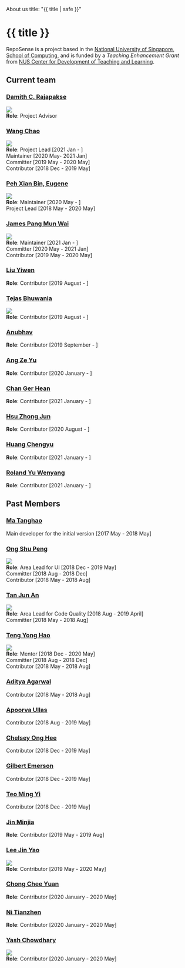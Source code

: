 <variable name="title">About us</variable>
<frontmatter>
  title: "{{ title | safe }}"
</frontmatter>

<h1 class="display-3"><md>{{ title }}</md></h1>

RepoSense is a project based in the [National University of Singapore, School of Computing](http://www.comp.nus.edu.sg/), and is funded by a _Teaching Enhancement Grant_ from [NUS Center for Development of Teaching and Learning](http://www.cdtl.nus.edu.sg/).

<!-- ==================================================================================================== -->

## Current team

### [Damith C. Rajapakse](http://www.comp.nus.edu.sg/~damithch)
![](https://avatars.githubusercontent.com/u/1673303?s=150&v=4)<br/>
**Role**: Project Advisor

<!-- ------------------------------------------------------------------------------------------------------ -->

### [Wang Chao](https://github.com/fzdy1914)
![](https://avatars3.githubusercontent.com/u/35621726?s=150&v=4)<br/>
**Role**: Project Lead [2021 Jan - ]<br/>
Maintainer [2020 May- 2021 Jan]<br/>
Committer [2019 May - 2020 May]<br/>
Contributor [2018 Dec - 2019 May]<br/>

<!-- ------------------------------------------------------------------------------------------------------ -->

### [Peh Xian Bin, Eugene](https://github.com/eugenepeh)
![](https://avatars.githubusercontent.com/u/19277206?s=150&v=4)<br/>
**Role**: Maintainer [2020 May - ]<br/>
Project Lead [2018 May - 2020 May]<br/>
<!-- ------------------------------------------------------------------------------------------------------ -->

### [James Pang Mun Wai](https://github.com/jamessspanggg)
![](https://avatars1.githubusercontent.com/u/32864116?s=150&v=4)<br/>
**Role**: Maintainer [2021 Jan - ]<br/>
Committer [2020 May - 2021 Jan]<br/>
Contributor [2019 May - 2020 May]<br/>

<!-- ------------------------------------------------------------------------------------------------------ -->

### [Liu Yiwen](https://github.com/0blivious)
**Role**: Contributor [2019 August - ]<br/>

<!-- ------------------------------------------------------------------------------------------------------ -->

### [Tejas Bhuwania](https://github.com/Tejas2805)
![](https://avatars2.githubusercontent.com/u/35946746?s=150&v=4)<br/>
**Role**: Contributor [2019 August - ]<br/>

<!-- ------------------------------------------------------------------------------------------------------ -->

### [Anubhav](https://github.com/anubh-v)
**Role**: Contributor [2019 September - ]<br/>

<!-- ------------------------------------------------------------------------------------------------------ -->

### [Ang Ze Yu](https://github.com/ang-zeyu)
**Role**: Contributor [2020 January - ]<br/>

<!-- ------------------------------------------------------------------------------------------------------ -->

### [Chan Ger Hean](https://github.com/gerhean)
**Role**: Contributor [2021 January - ]<br/>

<!-- ------------------------------------------------------------------------------------------------------ -->

### [Hsu Zhong Jun](https://github.com/dcshzj)
**Role**: Contributor [2020 August - ]<br/>

<!-- ------------------------------------------------------------------------------------------------------ -->

### [Huang Chengyu](https://github.com/HCY123902)
**Role**: Contributor [2021 January - ]<br/>

<!-- ------------------------------------------------------------------------------------------------------ -->

### [Roland Yu Wenyang](https://github.com/rolandyuwy)
**Role**: Contributor [2021 January - ]<br/>

<!-- ------------------------------------------------------------------------------------------------------ -->

## Past Members

### [Ma Tanghao](https://github.com/harryggg)
Main developer for the initial version [2017 May - 2018 May]

<!-- ------------------------------------------------------------------------------------------------------ -->

### [Ong Shu Peng](https://github.com/ongspxm)
![](https://avatars0.githubusercontent.com/u/1430854?s=150&v=4)<br/>
**Role**: Area Lead for UI [2018 Dec - 2019 May]<br/>
Committer [2018 Aug - 2018 Dec]<br/>
Contributor [2018 May - 2018 Aug]<br/>

<!-- ------------------------------------------------------------------------------------------------------ -->

### [Tan Jun An](https://github.com/yamidark)
![](https://avatars3.githubusercontent.com/u/18352498?s=150&v=4)<br/>
**Role**: Area Lead for Code Quality [2018 Aug - 2019 April]<br/>
Committer [2018 May - 2018 Aug]<br/>

<!-- ------------------------------------------------------------------------------------------------------ -->

### [Teng Yong Hao](https://github.com/yong24s)
![](https://avatars2.githubusercontent.com/u/2003406?s=150&v=4)<br/>
**Role**: 
Mentor [2018 Dec - 2020 May]<br/>
Committer [2018 Aug - 2018 Dec]<br/>
Contributor [2018 May - 2018 Aug]<br/>

<!-- ------------------------------------------------------------------------------------------------------ -->

### [Aditya Agarwal](https://github.com/adityaa1998)
Contributor [2018 May - 2018 Aug]

<!-- ------------------------------------------------------------------------------------------------------ -->

### [Apoorva Ullas](https://github.com/apoorva17)
Contributor [2018 Aug - 2019 May]

<!-- ------------------------------------------------------------------------------------------------------ -->

### [Chelsey Ong Hee](https://github.com/chelseyong)
Contributor [2018 Dec - 2019 May]

<!-- ------------------------------------------------------------------------------------------------------ -->

### [Gilbert Emerson](https://github.com/emer7)
Contributor [2018 Dec - 2019 May]

<!-- ------------------------------------------------------------------------------------------------------ -->

### [Teo Ming Yi](https://github.com/myteo)
Contributor [2018 Dec - 2019 May]

<!-- ------------------------------------------------------------------------------------------------------ -->

### [Jin Minjia](https://github.com/bluein-green)
**Role**: Contributor [2019 May - 2019 Aug]<br/>

<!-- ------------------------------------------------------------------------------------------------------ -->

### [Lee Jin Yao](https://github.com/jylee-git)
![](https://avatars3.githubusercontent.com/u/35756209?s=150&v=4)<br/>
**Role**: Contributor [2019 May - 2020 May]<br/>

<!-- ------------------------------------------------------------------------------------------------------ -->

### [Chong Chee Yuan](https://github.com/ccyccyccy)
**Role**: Contributor [2020 January - 2020 May]<br/>

<!-- ------------------------------------------------------------------------------------------------------ -->

### [Ni Tianzhen](https://github.com/niqiukun)
**Role**: Contributor [2020 January - 2020 May]<br/>

<!-- ------------------------------------------------------------------------------------------------------ -->

### [Yash Chowdhary](https://github.com/yash-chowdhary)
![](https://avatars2.githubusercontent.com/u/21968718?s=150&v=4)<br/>
**Role**: Contributor [2020 January - 2020 May]<br/>
